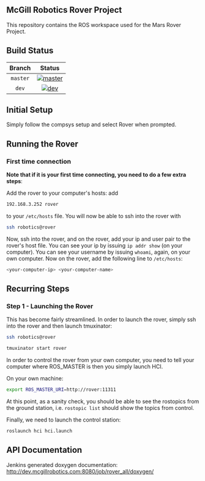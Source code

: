 McGill Robotics Rover Project
---

This repository contains the ROS workspace used for the Mars Rover Project.



Build Status
------------

[master]: http://dev.mcgillrobotics.com:8080/buildStatus/icon?job=rover_master
[master url]: http://dev.mcgillrobotics.com:8080/job/rover_master

[dev]: http://dev.mcgillrobotics.com:8080/buildStatus/icon?job=rover_dev
[dev url]: http://dev.mcgillrobotics.com:8080/job/rover_dev


| Branch   | Status                  |
|:--------:|:-----------------------:|
| `master` | [![master]][master url] |
| `dev`    | [![dev]][dev url]       |


Initial Setup
---
Simply follow the compsys setup and select Rover when prompted.

Running the Rover
---
### First time connection
**Note that if it is your first time connecting, you need to do a few extra
steps**:

Add the rover to your computer's hosts: add 
```bash
192.168.3.252 rover
```
to your `/etc/hosts` file. You will now be able to ssh into the rover with
```bash
ssh robotics@rover
```
Now, ssh into the rover, and on the rover, add your ip and user pair to
the rover's host file. You can see your ip by issuing `ip addr show` (on your
computer). You can see your username by issuing `whoami`, again, on your own
computer. Now on the rover, add the following line to `/etc/hosts`:
```bash
<your-computer-ip> <your-computer-name>
```

## Recurring Steps
### Step 1 - Launching the Rover
This has become fairly streamlined. In order to launch the rover, simply
ssh into the rover and then launch tmuxinator:

```bash
ssh robotics@rover
```
```bash
tmuxinator start rover
```

In order to control the rover from your own computer, you need to tell your
computer where ROS\_MASTER is then you simply launch HCI.


On your own machine:
```bash
export ROS_MASTER_URI=http://rover:11311
```


At this point, as a sanity check, you should be able to see the rostopics
from the ground station, i.e. `rostopic list` should show the topics from
control.


Finally, we need to launch the control station:
```bash
roslaunch hci hci.launch
```


API Documentation
---
Jenkins generated doxygen documentation: 
http://dev.mcgillrobotics.com:8080/job/rover_all/doxygen/
